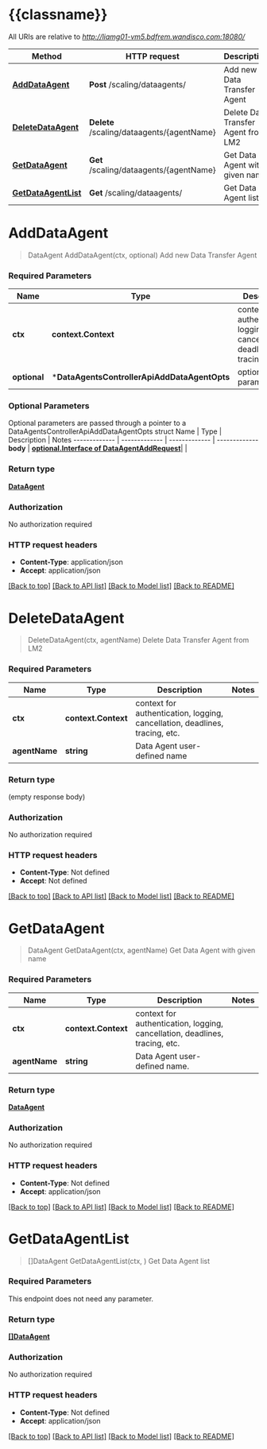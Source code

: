 # {{classname}}

All URIs are relative to *http://liamg01-vm5.bdfrem.wandisco.com:18080/*

Method | HTTP request | Description
------------- | ------------- | -------------
[**AddDataAgent**](DataAgentsControllerApi.md#AddDataAgent) | **Post** /scaling/dataagents/ | Add new Data Transfer Agent
[**DeleteDataAgent**](DataAgentsControllerApi.md#DeleteDataAgent) | **Delete** /scaling/dataagents/{agentName} | Delete Data Transfer Agent from LM2
[**GetDataAgent**](DataAgentsControllerApi.md#GetDataAgent) | **Get** /scaling/dataagents/{agentName} | Get Data Agent with given name
[**GetDataAgentList**](DataAgentsControllerApi.md#GetDataAgentList) | **Get** /scaling/dataagents/ | Get Data Agent list

# **AddDataAgent**
> DataAgent AddDataAgent(ctx, optional)
Add new Data Transfer Agent

### Required Parameters

Name | Type | Description  | Notes
------------- | ------------- | ------------- | -------------
 **ctx** | **context.Context** | context for authentication, logging, cancellation, deadlines, tracing, etc.
 **optional** | ***DataAgentsControllerApiAddDataAgentOpts** | optional parameters | nil if no parameters

### Optional Parameters
Optional parameters are passed through a pointer to a DataAgentsControllerApiAddDataAgentOpts struct
Name | Type | Description  | Notes
------------- | ------------- | ------------- | -------------
 **body** | [**optional.Interface of DataAgentAddRequest**](DataAgentAddRequest.md)|  | 

### Return type

[**DataAgent**](DataAgent.md)

### Authorization

No authorization required

### HTTP request headers

 - **Content-Type**: application/json
 - **Accept**: application/json

[[Back to top]](#) [[Back to API list]](../README.md#documentation-for-api-endpoints) [[Back to Model list]](../README.md#documentation-for-models) [[Back to README]](../README.md)

# **DeleteDataAgent**
> DeleteDataAgent(ctx, agentName)
Delete Data Transfer Agent from LM2

### Required Parameters

Name | Type | Description  | Notes
------------- | ------------- | ------------- | -------------
 **ctx** | **context.Context** | context for authentication, logging, cancellation, deadlines, tracing, etc.
  **agentName** | **string**| Data Agent user-defined name | 

### Return type

 (empty response body)

### Authorization

No authorization required

### HTTP request headers

 - **Content-Type**: Not defined
 - **Accept**: Not defined

[[Back to top]](#) [[Back to API list]](../README.md#documentation-for-api-endpoints) [[Back to Model list]](../README.md#documentation-for-models) [[Back to README]](../README.md)

# **GetDataAgent**
> DataAgent GetDataAgent(ctx, agentName)
Get Data Agent with given name

### Required Parameters

Name | Type | Description  | Notes
------------- | ------------- | ------------- | -------------
 **ctx** | **context.Context** | context for authentication, logging, cancellation, deadlines, tracing, etc.
  **agentName** | **string**| Data Agent user-defined name. | 

### Return type

[**DataAgent**](DataAgent.md)

### Authorization

No authorization required

### HTTP request headers

 - **Content-Type**: Not defined
 - **Accept**: application/json

[[Back to top]](#) [[Back to API list]](../README.md#documentation-for-api-endpoints) [[Back to Model list]](../README.md#documentation-for-models) [[Back to README]](../README.md)

# **GetDataAgentList**
> []DataAgent GetDataAgentList(ctx, )
Get Data Agent list

### Required Parameters
This endpoint does not need any parameter.

### Return type

[**[]DataAgent**](DataAgent.md)

### Authorization

No authorization required

### HTTP request headers

 - **Content-Type**: Not defined
 - **Accept**: application/json

[[Back to top]](#) [[Back to API list]](../README.md#documentation-for-api-endpoints) [[Back to Model list]](../README.md#documentation-for-models) [[Back to README]](../README.md)

